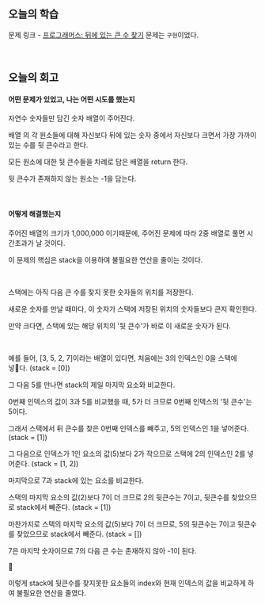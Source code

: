 ## 오늘의 학습
문제 링크 - [프로그래머스: 뒤에 있는 큰 수 찾기](https://school.programmers.co.kr/learn/courses/30/lessons/154539)
문제는 `구현`이었다.

<br />

## 오늘의 회고
#### 어떤 문제가 있었고, 나는 어떤 시도를 했는지
자연수 숫자들만 담긴 숫자 배열이 주어진다.

배열 의 각 원소들에 대해 자신보다 뒤에 있는 숫자 중에서 자신보다 크면서 가장 가까이 있는 수를 뒷 큰수라고 한다.

모든 원소에 대한 뒷 큰수들을 차례로 담은 배열을 return 한다.

뒷 큰수가 존재하지 않는 원소는 -1을 담는다.

<br />

#### 어떻게 해결했는지
주어진 배열의 크기가 1,000,000 이기때문에, 주어진 문제에 따라 2중 배열로 풀면 시간초과가 날 것이다.

이 문제의 핵심은 stack을 이용하여 불필요한 연산을 줄이는 것이다.

<br/>

스택에는 아직 다음 큰 수를 찾지 못한 숫자들의 위치를 저장한다.

새로운 숫자를 만날 때마다, 이 숫자가 스택에 저장된 위치의 숫자들보다 큰지 확인한다. 

만약 크다면, 스택에 있는 해당 위치의 '뒷 큰수'가 바로 이 새로운 숫자가 된다.

<br/>

예를 들어, [3, 5, 2, 7]이라는 배열이 있다면, 처음에는 3의 인덱스인 0을 스택에 넣다. (stack = [0])

그 다음 5를 만나면 stack의 제일 마지막 요소와 비교한다. 

0번째 인덱스의 값이 3과 5를 비교했을 때, 5가 더 크므로 0번째 인덱스의 '뒷 큰수'는 5이다. 

그래서 스택에서 뒤 큰수를 찾은 0번째 인덱스를 빼주고, 5의 인덱스인 1을 넣어준다.  (stack = [1])

그 다음으로 인덱스가 1인 요소의 값(5)보다 2가 작으므로 스택에 2의 인덱스인 2를 넣어준다. (stack = [1, 2])

마지막으로 7과 stack에 있는 요소를 비교한다. 

스택의 마지막 요소의 값(2)보다 7이 더 크므로 2의 뒷큰수는 7이고, 뒷큰수를 찾았으므로 stack에서 빼준다. (stack = [1])

마찬가지로 스택의 마지막 요소의 값(5)보다 7이 더 크므로, 5의 뒷큰수는 7이고 뒷큰수를 찾았으므로 stack에서 빼준다. (stack = [])

7은 마지막 숫자이므로 7의 다음 큰 수는 존재하지 않아 -1이 된다.

<br/>

이렇게 stack에 뒷큰수를 찾지못한 요소들의 index와 현재 인덱스의 값을 비교하게 하여 불필요한 연산을 줄였다.
